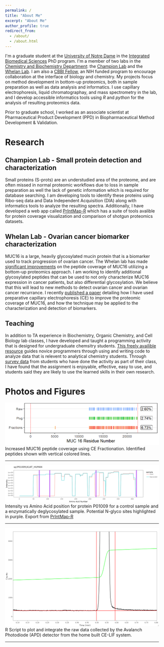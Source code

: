 ```yaml
---
permalink: /
title: "About Me"
excerpt: "About Me"
author_profile: true
redirect_from: 
  - /about/
  - /about.html
---
```


I'm a graduate student at the [University of Notre Dame](https://www.nd.edu/) in the [Integrated Biomedical Sciences](https://ibms.nd.edu/) PhD program. I'm a member of two labs in the [Chemistry and Biochemistry Department](https://chemistry.nd.edu/): the [Champion Lab](https://championlab.weebly.com/) and the [Whelan Lab](https://whelanlabnd.weebly.com/). I am also a [CBBI Fellow](https://cbbi.nd.edu/), an NIH funded program to encourage collaboration at the interface of biology and chemistry. My projects focus on method development in bottom-up proteomics, both in sample preparation as well as data analysis and informatics. I use capillary electrophoresis, liquid chromatographay, and mass spectrometry in the lab, and I develop accessible informatics tools using *R* and *python* for the analysis of resulting proteomics data.

Prior to graduate school, I worked as an associate scientist at Pharmaceutical Product Development (PPD) in Biopharmaceutical Method Development & Validation. 

Research
======
## Champion Lab - Small protein detection and characterization
Small proteins (S-prots) are an understudied area of the proteome, and are often missed in normal proteomic workflows due to loss in sample preparation as well the lack of genetic information which is required for database searching. I am developing tools to identify these proteins using Ribo-seq data and Data Independent Acquisition (DIA) along with informatics tools to analyze the resulting spectra. Additionally, I have developed a web app called [PrIntMap-R](https://championlab.shinyapps.io/printmap-r/) which has a suite of tools avalible for protein coverage visualization and comparison of shotgun proteomics datasets.

## Whelan Lab - Ovarian cancer biomarker characterization
MUC16 is a large, heavily glycosylated mucin protein that is a biomarker used to track progression of ovarian cancer. The Whelan lab has made [significant improvements](https://pubs.rsc.org/en/content/articlelanding/2020/an/d0an01701a#!divAbstract) on the peptide coverage of MUC16 utilizing a bottom-up proteomics approach. I am working to identify additional glycosylated peptides that can be used to not only characterize MUC16 expression in cancer patients, but also differential glycosylation. We believe that this will lead to new methods to detect ovarian cancer and ovarian cancer recurrance. I recently [published a paper](https://pubs.rsc.org/en/content/articlelanding/2022/ay/d1ay02145a/unauth) detailing how I have used preparative capillary electrophoresis (CE) to improve the proteomic coverage of MUC16, and how the technique may be applied to the characterization and detection of biomarkers.

## Teaching
In addition to TA experience in Biochemistry, Organic Chemistry, and Cell Biology lab classes, I have developed and taught a programming activity that is designed for undergraduate chemsitry students. [This freely availible resource](https://weaversd.github.io/R_with_peptides_Project/) guides novice programmers through using and writing code to analyze data that is relevent to analytical chemistry students. Through [survey data](http://sites.nd.edu/real/2021/07/12/chem-professor-grad-student-share-preliminary-findings-on-an-open-education-resource-oer-for-coding-in-analytical-chem-course/) from students who have done the activity as part of their class, I have found that the assignment is enjoyable, effective, easy to use, and students said they are likely to use the learned skills in their own research.

Photos and Figures
======
![MUC16_peps](/images/CCM_C_MUC16_coverage_notitle.png)
Increased MUC16 peptide coverage using CE Fractionation. Identified peptides shown with vertical colored lines.

------

![PrIntMap-R](/images/P01009.png "this is the title")
Intensity vs Amino Acid position for protein P01009 for a control sample and a enzymatically deglycosylated sample. Potential N-glyco sites highlighted in purple. Export from [PrIntMap-R](https://championlab.shinyapps.io/printmap-r/)

------

![Example_integration](/images/Example_integration.bmp)
R Script to plot and integrate the raw data collected by the Avalanch Photodiode (APD) detector from the home built CE-LIF system.

------

